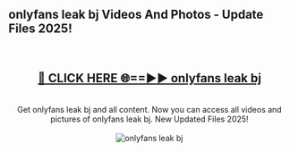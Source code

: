 <h2>onlyfans leak bj Videos And Photos - Update Files 2025!</h2>
<br>
<div align="center">
<h2><a href="https://top-ai-tools.click/QrbHav" rel="nofollow">🔴 CLICK HERE 🌐==►► onlyfans leak bj</a></h2>
<br>
Get onlyfans leak bj and all content. Now you can access all videos and pictures of onlyfans leak bj. New Updated Files 2025!
<br>
<br>
<a href="https://top-ai-tools.click/QrbHav" rel="nofollow" data-target="animated-image.originalLink"><img src="https://i.ibb.co.com/WyWwxjT/player-gif2.gif" alt="onlyfans leak bj" style="max-width: 100%; display: inline-block;" data-target="animated-image.originalImage"></a>
</div>
<br>